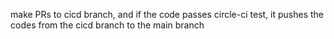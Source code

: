 make PRs to cicd branch, and if the code passes circle-ci test, it pushes the codes from the cicd branch to the main branch 
